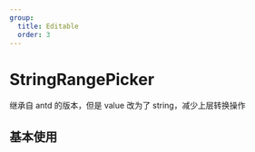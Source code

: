 ```yaml
---
group:
  title: Editable
  order: 3
---
```


# StringRangePicker

继承自 antd 的版本，但是 value 改为了 string，减少上层转换操作

## 基本使用

<code src="./demos/basic" />
